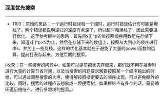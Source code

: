 ### 深度优先搜索
-----------------

- 1103：原始的思路：一个运行时错误和一个超时，运行时错误估计有可能是爆栈了。两个错误都说明递归的深度有点深了，所以超时和爆栈了，因此需要进行优化。
这里参考柳神的思路：首先将x[i]^p的值按照顺序用数组先存储下来，知道x[i]^p>N为止，然后在存储下来的数组上，按照从大到小的顺序进行dfs，并加上一些剪枝。这样的优化基本就在于避免了大量的power函数的运算，提前打表存起来，方便后期的搜索。

(收获：在一些搜索的问题中，如果可以提前把状态存起来，那们就不用在搜索时进行大量的计算节省时间，以及当搜索的问题要求解要按照某一个顺序输出的时候，可以通过调整搜索的次序，使得解按照指定要去的顺序出现，可以避免额外的比较。同时，搜索的过程应该想象成一颗搜索树，如果根结点有多个的话，需要循环遍历根结点，进行多颗树的搜索。)
